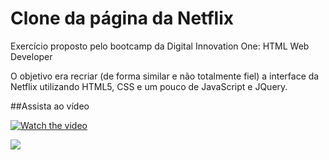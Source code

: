 # Clone da página da Netflix

Exercício proposto pelo bootcamp da Digital Innovation One: HTML Web Developer

O objetivo era recriar (de forma similar e não totalmente fiel) a interface da Netflix utilizando HTML5, CSS e um pouco de JavaScript e JQuery.

##Assista ao vídeo

[![Watch the video](https://i.imgur.com/KIS2NhF.png)](https://youtu.be/C8saYabnYrE)

<img src= 'https://i.imgur.com/eSBIjzK.jpg' >


